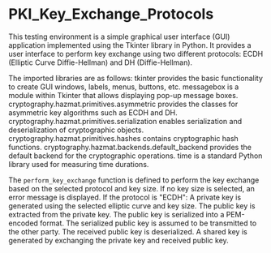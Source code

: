# PKI_Key_Exchange_Protocols
This testing environment is a simple graphical user interface (GUI) application implemented using the Tkinter library in Python. It provides a user interface to perform key exchange using two different protocols: ECDH (Elliptic Curve Diffie-Hellman) and DH (Diffie-Hellman).

The imported libraries are as follows: 
tkinter provides the basic functionality to create GUI windows, labels, menus, buttons, etc.
messagebox is a module within Tkinter that allows displaying pop-up message boxes.
cryptography.hazmat.primitives.asymmetric provides the classes for asymmetric key algorithms such as ECDH and DH.
cryptography.hazmat.primitives.serialization enables serialization and deserialization of cryptographic objects.
cryptography.hazmat.primitives.hashes contains cryptographic hash functions.
cryptography.hazmat.backends.default_backend provides the default backend for the cryptographic operations.
time is a standard Python library used for measuring time durations.

The `perform_key_exchange` function is defined to perform the key exchange based on the selected protocol and key size. If no key size is selected, an error message is displayed. If the protocol is "ECDH": A private key is generated using the selected elliptic curve and key size. The public key is extracted from the private key. The public key is serialized into a PEM-encoded format. The serialized public key is assumed to be transmitted to the other party. The received public key is deserialized. A shared key is generated by exchanging the private key and received public key.
